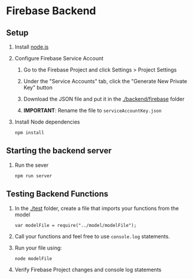 # Firebase Backend

## Setup

1.  Install [node.js](https://nodejs.org/en/)

2.  Configure Firebase Service Account

    1. Go to the Firebase Project and click Settings > Project Settings

    2. Under the "Service Accounts" tab, click the "Generate New Private Key" button

    3. Download the JSON file and put it in the [./backend/firebase](./backend/firebase) folder

    4. **IMPORTANT**: Rename the file to `serviceAccountKey.json`

3.  Install Node dependencies

        npm install

## Starting the backend server

1.  Run the sever

        npm run server

## Testing Backend Functions

1.  In the [./test](./test) folder, create a file that imports your functions from the model

        var modelFile = require("../model/modelFile");

2.  Call your functions and feel free to use `console.log` statements.

3.  Run your file using:

        node modelFile

4.  Verify Firebase Project changes and console log statements
